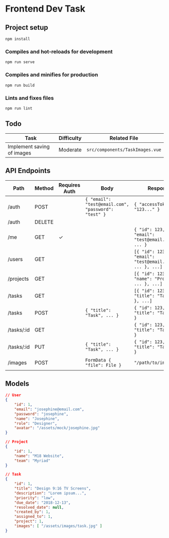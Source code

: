 # Frontend Dev Task

## Project setup
```
npm install
```

### Compiles and hot-reloads for development
```
npm run serve
```

### Compiles and minifies for production
```
npm run build
```

### Lints and fixes files
```
npm run lint
```

## Todo

| Task | Difficulty | Related File |
| ---- | ---------- | ------------ |
| Implement saving of images | Moderate | `src/components/TaskImages.vue` |

## API Endpoints

| Path | Method | Requires Auth | Body | Response | Description |
| ---- | ------ | ------------- | ---- | -------- | ----------- |
| /auth | POST | | `{ "email": "test@email.com", "password": "test" }` | `{ "accessToken": "123..." }` | Login user |
| /auth | DELETE | | | | Logout user |
| /me | GET | ✓ | | `{ "id": 123, "email": "test@email.com", ... }` | Get authenticated user |
| /users | GET | | | `[{ "id": 123, "email": "test@email.com", ... }, ...]` | Get all users |
| /projects | GET | | | `[{ "id": 123, "name": "Project", ... }, ...]` | Get all projects |
| /tasks | GET | | | `[{ "id": 123, "title": "Task", ... }, ...]` | Get all tasks |
| /tasks | POST | | `{ "title": "Task", ... }` | `{ "id": 123, "title": "Task", ... }` | Create new task |
| /tasks/:id | GET | | | `{ "id": 123, "title": "Task", ... }` | Get task |
| /tasks/:id | PUT | | `{ "title": "Task", ... }` | `{ "id": 123, "title": "Task", ... }` | Update task |
| /images | POST | | `FormData { "file": File }` | `"/path/to/image.jpg"` | Upload a new image |


## Models

```json
// User
{
    "id": 1,
    "email": "josephine@email.com",
    "password": "josephine",
    "name": "Josephine",
    "role": "Designer",
    "avatar": "/assets/mock/josephine.jpg"
}

// Project
{
    "id": 1,
    "name": "M18 Website",
    "team": "Myriad"
}

// Task
{
    "id": 1,
    "title": "Design 9:16 TV Screens",
    "description": "Lorem ipsum...",
    "priority": "low",
    "due_date": "2018-12-13",
    "resolved_date": null,
    "created_by": 1,
    "assigned_to": 1,
    "project": 1,
    "images": [ "/assets/images/task.jpg" ]
}
```